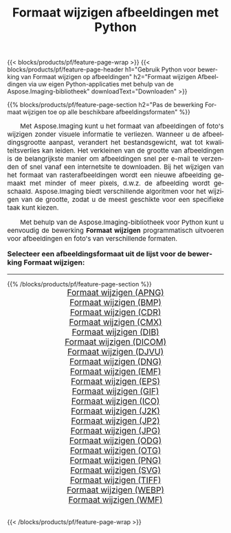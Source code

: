 ﻿---
title: Formaat wijzigen afbeeldingen met Python 
weight: 3920
url: /nl/python-net/resize/ 
lang: nl
langdirlevel: 2
locales: zh-hans,ja,it,ru,de,es,fr,nl,id,lt,pl,pt,vi,tr,ko,zh-hant,ar,hi,th,sv,cs,uk,he
description: Aspose.Imaging-bibliotheek toepassen op Formaat wijzigen afbeeldingen en foto's met behulp van uw eigen Python-applicaties en server-API's.
---

{{< blocks/products/pf/feature-page-wrap >}}
{{< blocks/products/pf/feature-page-header h1="Gebruik Python voor bewerking van Formaat wijzigen op afbeeldingen" h2="Formaat wijzigen Afbeeldingen via uw eigen Python-applicaties met behulp van de Aspose.Imaging-bibliotheek" downloadText="Downloaden" >}}


{{% blocks/products/pf/feature-page-section  h2="Pas de bewerking Formaat wijzigen toe op alle beschikbare afbeeldingsformaten" %}}
<p align="justify" style="text-indent:2em;font-size:15px;">
Met Aspose.Imaging kunt u het formaat van afbeeldingen of foto's wijzigen zonder visuele informatie te verliezen. Wanneer u de afbeeldingsgrootte aanpast, verandert het bestandsgewicht, wat tot kwaliteitsverlies kan leiden. Het verkleinen van de grootte van afbeeldingen is de belangrijkste manier om afbeeldingen snel per e-mail te verzenden of snel vanaf een internetsite te downloaden. Bij het wijzigen van het formaat van rasterafbeeldingen wordt een nieuwe afbeelding gemaakt met minder of meer pixels, d.w.z. de afbeelding wordt geschaald. Aspose.Imaging biedt verschillende algoritmen voor het wijzigen van de grootte, zodat u de meest geschikte voor een specifieke taak kunt kiezen.
</p>
<p align="justify" style="text-indent:2em;font-size:15px;">
Met behulp van de Aspose.Imaging-bibliotheek voor Python kunt u eenvoudig de bewerking <b>Formaat wijzigen</b> programmatisch uitvoeren voor afbeeldingen en foto's van verschillende formaten.
</p>
<h3 style="margin-top:16px;">
Selecteer een afbeeldingsformaat uit de lijst voor de bewerking Formaat wijzigen:
</h3>
<hr/>
{{% /blocks/products/pf/feature-page-section %}}
<div class="container-fluid productfamilypage bg-gray">
    <div class="convertypes bg-gray agp-content section">
        <div class="container">
		<div class="row other-converters" style="gap: 10px;font-size: 19px;text-align:center;">
		    <div class='col-md-3 other-converter remove-lp remove-rp'><a href="/imaging/nl/python-net/resize/apng/" style="padding:15px;">Formaat wijzigen (APNG)</a></div><div class='col-md-3 other-converter remove-lp remove-rp'><a href="/imaging/nl/python-net/resize/bmp/" style="padding:15px;">Formaat wijzigen (BMP)</a></div><div class='col-md-3 other-converter remove-lp remove-rp'><a href="/imaging/nl/python-net/resize/cdr/" style="padding:15px;">Formaat wijzigen (CDR)</a></div><div class='col-md-3 other-converter remove-lp remove-rp'><a href="/imaging/nl/python-net/resize/cmx/" style="padding:15px;">Formaat wijzigen (CMX)</a></div><div class='col-md-3 other-converter remove-lp remove-rp'><a href="/imaging/nl/python-net/resize/dib/" style="padding:15px;">Formaat wijzigen (DIB)</a></div><div class='col-md-3 other-converter remove-lp remove-rp'><a href="/imaging/nl/python-net/resize/dicom/" style="padding:15px;">Formaat wijzigen (DICOM)</a></div><div class='col-md-3 other-converter remove-lp remove-rp'><a href="/imaging/nl/python-net/resize/djvu/" style="padding:15px;">Formaat wijzigen (DJVU)</a></div><div class='col-md-3 other-converter remove-lp remove-rp'><a href="/imaging/nl/python-net/resize/dng/" style="padding:15px;">Formaat wijzigen (DNG)</a></div><div class='col-md-3 other-converter remove-lp remove-rp'><a href="/imaging/nl/python-net/resize/emf/" style="padding:15px;">Formaat wijzigen (EMF)</a></div><div class='col-md-3 other-converter remove-lp remove-rp'><a href="/imaging/nl/python-net/resize/eps/" style="padding:15px;">Formaat wijzigen (EPS)</a></div><div class='col-md-3 other-converter remove-lp remove-rp'><a href="/imaging/nl/python-net/resize/gif/" style="padding:15px;">Formaat wijzigen (GIF)</a></div><div class='col-md-3 other-converter remove-lp remove-rp'><a href="/imaging/nl/python-net/resize/ico/" style="padding:15px;">Formaat wijzigen (ICO)</a></div><div class='col-md-3 other-converter remove-lp remove-rp'><a href="/imaging/nl/python-net/resize/j2k/" style="padding:15px;">Formaat wijzigen (J2K)</a></div><div class='col-md-3 other-converter remove-lp remove-rp'><a href="/imaging/nl/python-net/resize/jp2/" style="padding:15px;">Formaat wijzigen (JP2)</a></div><div class='col-md-3 other-converter remove-lp remove-rp'><a href="/imaging/nl/python-net/resize/jpg/" style="padding:15px;">Formaat wijzigen (JPG)</a></div><div class='col-md-3 other-converter remove-lp remove-rp'><a href="/imaging/nl/python-net/resize/odg/" style="padding:15px;">Formaat wijzigen (ODG)</a></div><div class='col-md-3 other-converter remove-lp remove-rp'><a href="/imaging/nl/python-net/resize/otg/" style="padding:15px;">Formaat wijzigen (OTG)</a></div><div class='col-md-3 other-converter remove-lp remove-rp'><a href="/imaging/nl/python-net/resize/png/" style="padding:15px;">Formaat wijzigen (PNG)</a></div><div class='col-md-3 other-converter remove-lp remove-rp'><a href="/imaging/nl/python-net/resize/svg/" style="padding:15px;">Formaat wijzigen (SVG)</a></div><div class='col-md-3 other-converter remove-lp remove-rp'><a href="/imaging/nl/python-net/resize/tiff/" style="padding:15px;">Formaat wijzigen (TIFF)</a></div><div class='col-md-3 other-converter remove-lp remove-rp'><a href="/imaging/nl/python-net/resize/webp/" style="padding:15px;">Formaat wijzigen (WEBP)</a></div><div class='col-md-3 other-converter remove-lp remove-rp'><a href="/imaging/nl/python-net/resize/wmf/" style="padding:15px;">Formaat wijzigen (WMF)</a></div>
                </div>
        </div>
    </div>
</div>
<br/>

{{< /blocks/products/pf/feature-page-wrap >}}
